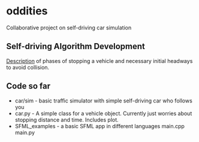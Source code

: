 oddities
========
Collaborative project on self-driving car simulation

Self-driving Algorithm Development
---
[Description](car/headway.md) of phases of stopping a vehicle and necessary initial headways to avoid collision.



Code so far
-----------

+ car/sim - basic traffic simulator with simple self-driving car who follows you
+ car.py - A simple class for a vehicle object.  Currently just worries about stopping distance and time.  Includes plot.
+ SFML_examples - a basic SFML app in different languages
	main.cpp
	main.py
